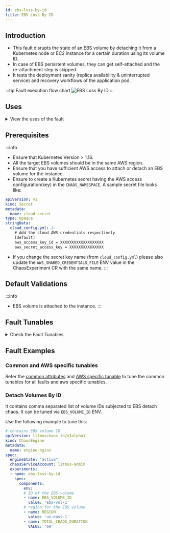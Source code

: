 ```yaml
---
id: ebs-loss-by-id
title: EBS Loss By ID
---
```


## Introduction
- This fault disrupts the state of an EBS volume by detaching it from a Kubernetes node or EC2 instance for a certain duration using its volume ID.
- In case of EBS persistent volumes, they can get self-attached and the re-attachment step is skipped.
- It tests the deployment sanity (replica availability & uninterrupted service) and recovery workflows of the application pod.

:::tip Fault execution flow chart
![EBS Loss By ID](./static/images/ebs-loss.png)
:::

## Uses

<details>
<summary>View the uses of the fault</summary>
<div>
Coming soon.
</div>
</details>

## Prerequisites

:::info
- Ensure that Kubernetes Version > 1.16.
- All the target EBS volumes should be in the same AWS region.
- Ensure that you have sufficient AWS access to attach or detach an EBS volume for the instance. 
- Ensure to create a Kubernetes secret having the AWS access configuration(key) in the `CHAOS_NAMESPACE`. A sample secret file looks like:
```yaml
apiVersion: v1
kind: Secret
metadata:
  name: cloud-secret
type: Opaque
stringData:
  cloud_config.yml: |-
    # Add the cloud AWS credentials respectively
    [default]
    aws_access_key_id = XXXXXXXXXXXXXXXXXXX
    aws_secret_access_key = XXXXXXXXXXXXXXX
```
- If you change the secret key name (from `cloud_config.yml`) please also update the `AWS_SHARED_CREDENTIALS_FILE` ENV value in the ChaosExperiment CR with the same name.
:::

## Default Validations

:::info
- EBS volume is attached to the instance.
:::

## Fault Tunables

<details>
    <summary>Check the Fault Tunables</summary>
    <h2>Mandatory Fields</h2>
    <table>
      <tr>
        <th> Variables </th>
        <th> Description </th>
        <th> Notes </th>
      </tr>
      <tr>
        <td> EBS_VOLUME_ID </td>
        <td> Comma separated EBS volume IDs which will be subjected to EBS detach chaos</td>
        <td> Eg. ebs-vol-1,ebs-vol-2 </td>
      </tr>
      <tr>
        <td> REGION </td>
        <td> The region name where the target EBS volumes are created</td>
        <td> Eg. us-east-1 </td>
      </tr>
    </table>
    <h2>Optional Fields</h2>
    <table>
      <tr>
        <th> Variables </th>
        <th> Description </th>
        <th> Notes </th>
      </tr>
      <tr>
        <td> TOTAL_CHAOS_DURATION </td>
        <td> The duration for chaos injection (in seconds) </td>
        <td> Defaults to 30s </td>
      </tr>
      <tr>
        <td> CHAOS_INTERVAL </td>
        <td> The duration between the attachment and detachment of a single EBS volumes (in seconds) </td>
        <td> Defaults to 30s </td>
      </tr>
      <tr>
        <td> SEQUENCE </td>
        <td> It defines sequence of chaos execution for multiple volumes</td>
        <td> Default value: parallel. Supported: serial, parallel </td>
      </tr>
      <tr>
        <td> RAMP_TIME </td>
        <td> Period to wait before and after injection of chaos (in seconds) </td>
        <td> Eg: 30 </td>
      </tr>
    </table>
</details>

## Fault Examples

### Common and AWS specific tunables

Refer the [common attributes](../common-tunables-for-all-faults) and [AWS specific tunable](./aws-fault-tunables) to tune the common tunables for all faults and aws specific tunables.

### Detach Volumes By ID

It contains comma separated list of volume IDs subjected to EBS detach chaos. It can be tuned via `EBS_VOLUME_ID` ENV.

Use the following example to tune this:

[embedmd]:# (./static/manifests/ebs-loss-by-id/ebs-volume-id.yaml yaml)
```yaml
# contains EBS volume ID 
apiVersion: litmuschaos.io/v1alpha1
kind: ChaosEngine
metadata:
  name: engine-nginx
spec:
  engineState: "active"
  chaosServiceAccount: litmus-admin
  experiments:
  - name: ebs-loss-by-id
    spec:
      components:
        env:
        # ID of the EBS volume
        - name: EBS_VOLUME_ID
          value: 'ebs-vol-1'
        # region for the EBS volume
        - name: REGION
          value: 'us-east-1'
        - name: TOTAL_CHAOS_DURATION
          VALUE: '60'
```
